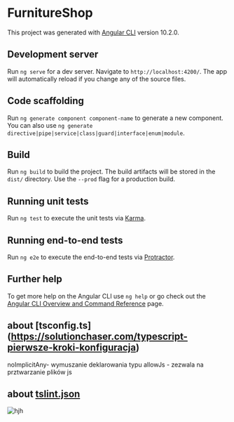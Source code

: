 # FurnitureShop

This project was generated with [Angular CLI](https://github.com/angular/angular-cli) version 10.2.0.

## Development server

Run `ng serve` for a dev server. Navigate to `http://localhost:4200/`. The app will automatically reload if you change any of the source files.

## Code scaffolding

Run `ng generate component component-name` to generate a new component. You can also use `ng generate directive|pipe|service|class|guard|interface|enum|module`.

## Build

Run `ng build` to build the project. The build artifacts will be stored in the `dist/` directory. Use the `--prod` flag for a production build.

## Running unit tests

Run `ng test` to execute the unit tests via [Karma](https://karma-runner.github.io).

## Running end-to-end tests

Run `ng e2e` to execute the end-to-end tests via [Protractor](http://www.protractortest.org/).

## Further help

To get more help on the Angular CLI use `ng help` or go check out the [Angular CLI Overview and Command Reference](https://angular.io/cli) page.

## about [tsconfig.ts] (https://solutionchaser.com/typescript-pierwsze-kroki-konfiguracja)
noImplicitAny- wymuszanie deklarowania typu
allowJs - zezwala na prztwarzanie plików js

## about [tslint.json](https://riptutorial.com/pl/typescript/example/24656/podstawowa-konfiguracja-tslint-json)

![hjh](furnitureShop/mineDescriptions/Screenshot(11).png)

